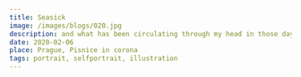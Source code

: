```yaml
---
title: Seasick
image: /images/blogs/020.jpg
description: and what has been circulating through my head in those days of self-isolation; and what about you? write me in the comments. oops there are not any.
date: 2020-02-06
place: Prague, Pisnice in corona
tags: portrait, selfportrait, illustration
---
```

